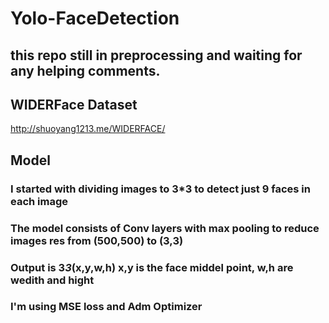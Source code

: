 # Yolo-FaceDetection
## this repo still in preprocessing and waiting for any helping comments.
## WIDERFace Dataset
http://shuoyang1213.me/WIDERFACE/
## Model
### I started with dividing images to 3*3 to detect just 9 faces in each image
### The model consists of Conv layers with max pooling to reduce images res from (500,500) to (3,3)
### Output is 3*3*(x,y,w,h) x,y is the face middel point, w,h are wedith and hight
### I'm using MSE loss and Adm Optimizer 
